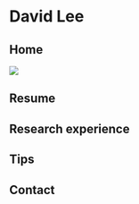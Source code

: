 # David Lee

## Home
![](https://user-images.githubusercontent.com/47686371/152751653-98d7a9bd-7757-4681-b7c9-b2d62e575d51.png)


## Resume

## Research experience

## Tips

## Contact
